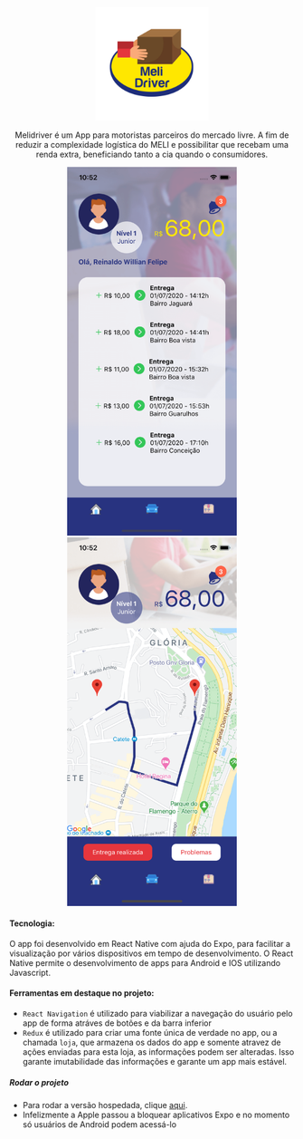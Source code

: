 <p  align="center">
<img  height="200px"  src="./docs/logo.png">
</p>

<p  align="center">
Melidriver é um App para motoristas parceiros do mercado livre. A fim de reduzir a complexidade logística do MELI e possibilitar que recebam uma renda extra, beneficiando tanto a cia quando o consumidores.
</p>

<p  align="center">
<img  width="300px"  src="./docs/Screen1.png">
<img  width="300px"  src="./docs/Screen2.png">
</p>

#### Tecnologia:
O app foi desenvolvido em React Native com ajuda do Expo, para facilitar a visualização por vários dispositivos em tempo de desenvolvimento. O React Native permite o desenvolvimento de apps para Android e IOS utilizando Javascript.

#### Ferramentas em destaque no projeto:

* `React Navigation` é utilizado para viabilizar a navegação do usuário pelo app de forma atráves de botões e da barra inferior
* ```Redux``` é utilizado para criar uma fonte única de verdade no app, ou a chamada `loja`, que armazena os dados do app e somente atravez de ações enviadas para esta loja, as informações podem ser alteradas. Isso garante imutabilidade das informações e garante um app mais estável.


##### Rodar o projeto

* Para rodar a versão hospedada, clique [aqui](https://exp.host/@reinaldooo/melidriver).
* Infelizmente a Apple passou a bloquear aplicativos Expo e no momento só usuários de Android podem acessá-lo
